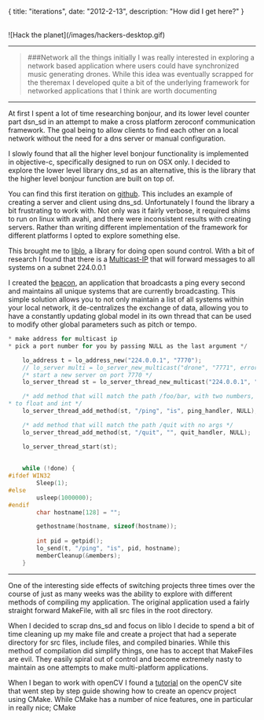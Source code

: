 {
  title: "iterations",
  date:  "2012-2-13",
  description: "How did I get here?"
}

<br>
![Hack the planet](/images/hackers-desktop.gif)
<br>

---

>###Network all the things
>initially I was really interested in exploring a network based application where users could have synchronized music generating drones.  While this idea was eventually scrapped for the theremax I developed quite a bit of the underlying framework for networked applications that I think are worth documenting

---

At first I spent a lot of time researching bonjour, and its lower level counter part dsn_sd in an attempt to make a cross platform zeroconf communication framework.  The goal being to allow clients to find each other on a local network without the need for a dns server or manual configuration.

I slowly found that all the higher level bonjour functionality is implemented in objective-c, specifically designed to run on OSX only.  I decided to explore the lower level library dns_sd as an alternative, this is the library that the higher level bonjour function are built on top of.

You can find this first iteration on [github](https://github.com/TheAlphaNerd/libmdns).  This includes an example of creating a server and client using dns_sd.  Unfortunately I found the library a bit frustrating to work with.   Not only was it fairly verbose, it required shims to run on linux with avahi, and there were inconsistent results with creating servers.  Rather than writing different implementation of the framework for different platforms I opted to explore something else.

This brought me to [liblo](http://liblo.sourceforge.net/), a library for doing open sound control.  With a bit of research I found that there is a [Multicast-IP](https://www.iana.org/assignments/multicast-addresses/multicast-addresses.xhtml#multicast-addresses-1) that will forward messages to all systems on a subnet 224.0.0.1

I created the [beacon](https://github.com/TheAlphaNerd/some-drone-shit), an application that broadcasts a ping every second and maintains all unique systems that are currently broadcasting.  This simple solution allows you to not only maintain a list of all systems within your local network, it de-centralizes the exchange of data, allowing you to have a constantly updating global model in its own thread that can be used to modify other global parameters such as pitch or tempo.

```c++
* make address for multicast ip
* pick a port number for you by passing NULL as the last argument */

    lo_address t = lo_address_new("224.0.0.1", "7770");
    // lo_server multi = lo_server_new_multicast("drone", "7771", error);
    /* start a new server on port 7770 */
    lo_server_thread st = lo_server_thread_new_multicast("224.0.0.1", "7770", error);

    /* add method that will match the path /foo/bar, with two numbers, coerced
* to float and int */
    lo_server_thread_add_method(st, "/ping", "is", ping_handler, NULL);

    /* add method that will match the path /quit with no args */
    lo_server_thread_add_method(st, "/quit", "", quit_handler, NULL);

    lo_server_thread_start(st);
    
    
    while (!done) {
#ifdef WIN32
        Sleep(1);
#else
        usleep(1000000);
#endif
        char hostname[128] = "";

        gethostname(hostname, sizeof(hostname));
        
        int pid = getpid();
        lo_send(t, "/ping", "is", pid, hostname);
        memberCleanup(&members);
    }
```

---

One of the interesting side effects of switching  projects three times over the course of just as many weeks was the ability to explore with different methods of compiling my application.  The original application used a fairly straight forward MakeFile, with all src files in the root directory.

When I decided to scrap dns_sd and focus on liblo I decide to spend a bit of time cleaning up my make file and create a project that had a seperate directory for src files, include files, and compiled binaries.  While this method of compilation did simplify things, one has to accept that MakeFiles are evil.  They easily spiral out of control and become extremely nasty to maintain as one attempts to make multi-platform applications.

When I began to work with openCV I found a [tutorial](http://docs.opencv.org/doc/tutorials/introduction/linux_gcc_CMake/linux_gcc_CMake.html#linux-gcc-usage) on the openCV site that went step by step guide showing how to create an opencv project using CMake. While CMake has a number of nice features, one in particular in really nice; CMake 